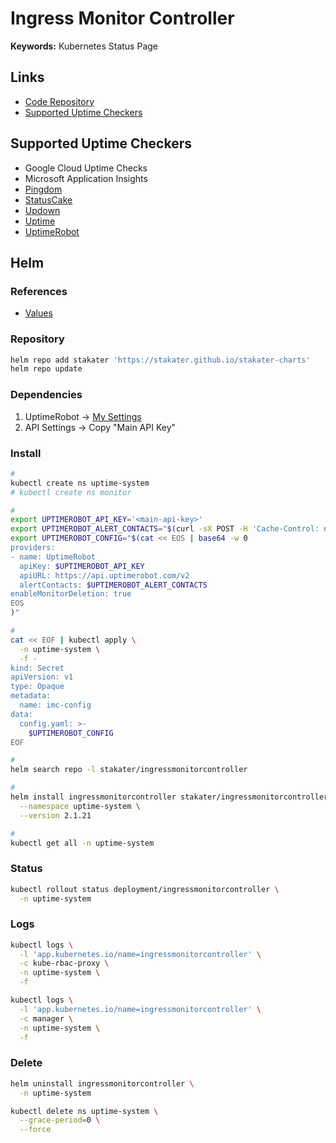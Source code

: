 # Ingress Monitor Controller

**Keywords:** Kubernetes Status Page

## Links

- [Code Repository](https://github.com/stakater/IngressMonitorController)
- [Supported Uptime Checkers](https://github.com/stakater/IngressMonitorController#supported-uptime-checkers)

## Supported Uptime Checkers

- Google Cloud Uptime Checks
- Microsoft Application Insights
- [Pingdom](https://pingdom.com)
- [StatusCake](https://statuscake.com)
- [Updown](https://updown.io)
- [Uptime](https://uptime.com)
- [UptimeRobot](/uptimerobot/README.md)

## Helm

### References

- [Values](https://github.com/stakater/IngressMonitorController/tree/master/charts/ingressmonitorcontroller#chart-values)

### Repository

```sh
helm repo add stakater 'https://stakater.github.io/stakater-charts'
helm repo update
```

### Dependencies

1. UptimeRobot -> [My Settings](https://uptimerobot.com/dashboard#mySettings)
2. API Settings -> Copy "Main API Key"

### Install

<!--
export UPTIMEROBOT_EMAIL='<email>'
select(.friendly_name == '"${UPTIMEROBOT_EMAIL}"')
-->

```sh
#
kubectl create ns uptime-system
# kubectl create ns monitor

#
export UPTIMEROBOT_API_KEY='<main-api-key>'
export UPTIMEROBOT_ALERT_CONTACTS="$(curl -sX POST -H 'Cache-Control: no-cache' -H 'Content-Type: application/x-www-form-urlencoded' -d 'api_key='"${UPTIMEROBOT_API_KEY}"'&format=json' 'https://api.uptimerobot.com/v2/getAlertContacts' | jq -r '.alert_contacts[] | .id')"
export UPTIMEROBOT_CONFIG="$(cat << EOS | base64 -w 0
providers:
- name: UptimeRobot
  apiKey: $UPTIMEROBOT_API_KEY
  apiURL: https://api.uptimerobot.com/v2
  alertContacts: $UPTIMEROBOT_ALERT_CONTACTS
enableMonitorDeletion: true
EOS
)"

#
cat << EOF | kubectl apply \
  -n uptime-system \
  -f -
kind: Secret
apiVersion: v1
type: Opaque
metadata:
  name: imc-config
data:
  config.yaml: >-
    $UPTIMEROBOT_CONFIG
EOF

#
helm search repo -l stakater/ingressmonitorcontroller

#
helm install ingressmonitorcontroller stakater/ingressmonitorcontroller \
  --namespace uptime-system \
  --version 2.1.21

#
kubectl get all -n uptime-system
```

### Status

```sh
kubectl rollout status deployment/ingressmonitorcontroller \
  -n uptime-system
```

### Logs

```sh
kubectl logs \
  -l 'app.kubernetes.io/name=ingressmonitorcontroller' \
  -c kube-rbac-proxy \
  -n uptime-system \
  -f

kubectl logs \
  -l 'app.kubernetes.io/name=ingressmonitorcontroller' \
  -c manager \
  -n uptime-system \
  -f
```

<!-- ### Endpoint Monitor

#### UptimeRobot

```sh
cat << EOF | kubectl apply \
  -f -
apiVersion: endpointmonitor.stakater.com/v1alpha1
kind: EndpointMonitor
metadata:
  name: app
spec:
  forceHttps: true
  url: https://app.domain.tld
  uptimeRobotConfig:
    interval: 60
    alertContacts: "[alert-contact]"
    monitorType: https
    keywordValue: "200"
EOF
``` -->

### Delete

```sh
helm uninstall ingressmonitorcontroller \
  -n uptime-system

kubectl delete ns uptime-system \
  --grace-period=0 \
  --force
```
